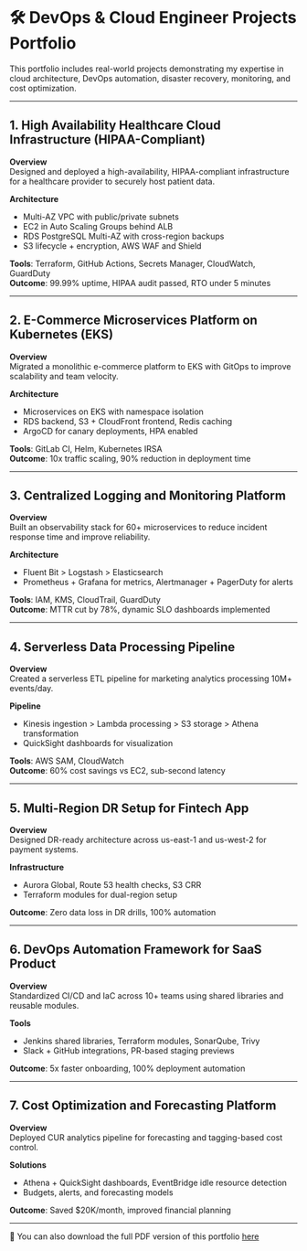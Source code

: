 # 🛠 DevOps & Cloud Engineer Projects Portfolio

This portfolio includes real-world projects demonstrating my expertise in cloud architecture, DevOps automation, disaster recovery, monitoring, and cost optimization.

---

## 1. High Availability Healthcare Cloud Infrastructure (HIPAA-Compliant)

**Overview**  
Designed and deployed a high-availability, HIPAA-compliant infrastructure for a healthcare provider to securely host patient data.

**Architecture**
- Multi-AZ VPC with public/private subnets
- EC2 in Auto Scaling Groups behind ALB
- RDS PostgreSQL Multi-AZ with cross-region backups
- S3 lifecycle + encryption, AWS WAF and Shield

**Tools**: Terraform, GitHub Actions, Secrets Manager, CloudWatch, GuardDuty  
**Outcome**: 99.99% uptime, HIPAA audit passed, RTO under 5 minutes

---

## 2. E-Commerce Microservices Platform on Kubernetes (EKS)

**Overview**  
Migrated a monolithic e-commerce platform to EKS with GitOps to improve scalability and team velocity.

**Architecture**
- Microservices on EKS with namespace isolation
- RDS backend, S3 + CloudFront frontend, Redis caching
- ArgoCD for canary deployments, HPA enabled

**Tools**: GitLab CI, Helm, Kubernetes IRSA  
**Outcome**: 10x traffic scaling, 90% reduction in deployment time

---

## 3. Centralized Logging and Monitoring Platform

**Overview**  
Built an observability stack for 60+ microservices to reduce incident response time and improve reliability.

**Architecture**
- Fluent Bit > Logstash > Elasticsearch
- Prometheus + Grafana for metrics, Alertmanager + PagerDuty for alerts

**Tools**: IAM, KMS, CloudTrail, GuardDuty  
**Outcome**: MTTR cut by 78%, dynamic SLO dashboards implemented

---

## 4. Serverless Data Processing Pipeline

**Overview**  
Created a serverless ETL pipeline for marketing analytics processing 10M+ events/day.

**Pipeline**
- Kinesis ingestion > Lambda processing > S3 storage > Athena transformation
- QuickSight dashboards for visualization

**Tools**: AWS SAM, CloudWatch  
**Outcome**: 60% cost savings vs EC2, sub-second latency

---

## 5. Multi-Region DR Setup for Fintech App

**Overview**  
Designed DR-ready architecture across us-east-1 and us-west-2 for payment systems.

**Infrastructure**
- Aurora Global, Route 53 health checks, S3 CRR
- Terraform modules for dual-region setup

**Outcome**: Zero data loss in DR drills, 100% automation

---

## 6. DevOps Automation Framework for SaaS Product

**Overview**  
Standardized CI/CD and IaC across 10+ teams using shared libraries and reusable modules.

**Tools**
- Jenkins shared libraries, Terraform modules, SonarQube, Trivy
- Slack + GitHub integrations, PR-based staging previews

**Outcome**: 5x faster onboarding, 100% deployment automation

---

## 7. Cost Optimization and Forecasting Platform

**Overview**  
Deployed CUR analytics pipeline for forecasting and tagging-based cost control.

**Solutions**
- Athena + QuickSight dashboards, EventBridge idle resource detection
- Budgets, alerts, and forecasting models

**Outcome**: Saved $20K/month, improved financial planning

---

📄 You can also download the full PDF version of this portfolio [here](./DevOps_Cloud_Engineer_Projects_Portfolio.pdf)
